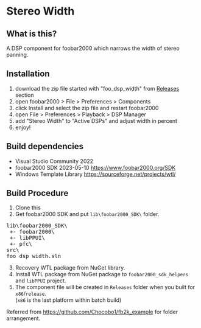 # Stereo Width

## What is this?
A DSP component for foobar2000 which narrows the width of stereo panning.

## Installation
1. download the zip file started with "foo_dsp_width" from [Releases](https://github.com/h1data/foo_dsp_width/releases/latest) section 
2. open foobar2000 > File > Preferences > Components
3. click Install and select the zip file and restart foobar2000
4. open File > Preferences > Playback > DSP Manager
5. add "Stereo Width" to "Active DSPs" and adjust width in percent
6. enjoy!

## Build dependencies
- Visual Studio Community 2022
- foobar2000 SDK 2023-05-10 https://www.foobar2000.org/SDK
- Windows Template Library https://sourceforge.net/projects/wtl/

## Build Procedure
1. Clone this
2. Get foobar2000 SDK and put `lib\foobar2000_SDK\` folder.
<pre>
lib\foobar2000_SDK\
 +- foobar2000\
 +- libPPUI\
 +- pfc\
src\
foo_dsp_width.sln
</pre>
3. Recovery WTL package from NuGet library.
4. Install WTL package from NuGet package to `foobar2000_sdk_helpers` and `libPPUI` project.
5. The component file will be created in `Releases` folder when you built for `x86`/`release`.<br>
(`x86` is the last platform within batch build)

Referred from https://github.com/Chocobo1/fb2k_example for folder arrangement.
